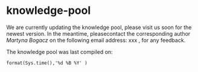 # knowledge-pool

We are currently updating the knowledge pool, please visit us soon for the newest version. In the meantime, pleasecontact the corresponding author *Martyna Bogacz* on the following email address: xxx , for any feedback. <br/>

The knowledge pool was last compiled on:

```{r, echo=FALSE}
format(Sys.time(),'%d %B %Y' )
```
